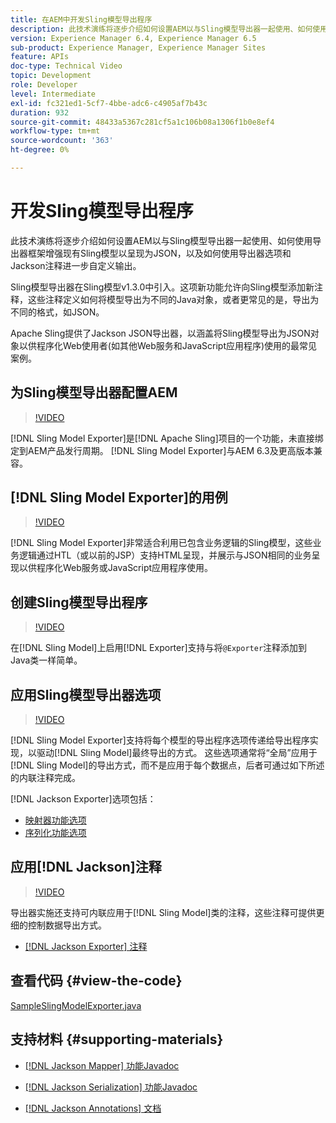 ```yaml
---
title: 在AEM中开发Sling模型导出程序
description: 此技术演练将逐步介绍如何设置AEM以与Sling模型导出器一起使用、如何使用导出器框架增强现有Sling模型以呈现为JSON，以及如何使用导出器选项和Jackson注释进一步自定义输出。
version: Experience Manager 6.4, Experience Manager 6.5
sub-product: Experience Manager, Experience Manager Sites
feature: APIs
doc-type: Technical Video
topic: Development
role: Developer
level: Intermediate
exl-id: fc321ed1-5cf7-4bbe-adc6-c4905af7b43c
duration: 932
source-git-commit: 48433a5367c281cf5a1c106b08a1306f1b0e8ef4
workflow-type: tm+mt
source-wordcount: '363'
ht-degree: 0%

---
```


# 开发Sling模型导出程序

此技术演练将逐步介绍如何设置AEM以与Sling模型导出器一起使用、如何使用导出器框架增强现有Sling模型以呈现为JSON，以及如何使用导出器选项和Jackson注释进一步自定义输出。

Sling模型导出器在Sling模型v1.3.0中引入。这项新功能允许向Sling模型添加新注释，这些注释定义如何将模型导出为不同的Java对象，或者更常见的是，导出为不同的格式，如JSON。

Apache Sling提供了Jackson JSON导出器，以涵盖将Sling模型导出为JSON对象以供程序化Web使用者(如其他Web服务和JavaScript应用程序)使用的最常见案例。

## 为Sling模型导出器配置AEM

>[!VIDEO](https://video.tv.adobe.com/v/16862?quality=12&learn=on)

[!DNL Sling Model Exporter]是[!DNL Apache Sling]项目的一个功能，未直接绑定到AEM产品发行周期。 [!DNL Sling Model Exporter]与AEM 6.3及更高版本兼容。

## [!DNL Sling Model Exporter]的用例

>[!VIDEO](https://video.tv.adobe.com/v/16863?quality=12&learn=on)

[!DNL Sling Model Exporter]非常适合利用已包含业务逻辑的Sling模型，这些业务逻辑通过HTL（或以前的JSP）支持HTML呈现，并展示与JSON相同的业务呈现以供程序化Web服务或JavaScript应用程序使用。

## 创建Sling模型导出程序

>[!VIDEO](https://video.tv.adobe.com/v/16864?quality=12&learn=on)

在[!DNL Sling Model]上启用[!DNL Exporter]支持与将`@Exporter`注释添加到Java类一样简单。

## 应用Sling模型导出器选项

>[!VIDEO](https://video.tv.adobe.com/v/16865?quality=12&learn=on)

[!DNL Sling Model Exporter]支持将每个模型的导出程序选项传递给导出程序实现，以驱动[!DNL Sling Model]最终导出的方式。 这些选项通常将“全局”应用于[!DNL Sling Model]的导出方式，而不是应用于每个数据点，后者可通过如下所述的内联注释完成。

[!DNL Jackson Exporter]选项包括：

* [映射器功能选项](https://static.javadoc.io/com.fasterxml.jackson.core/jackson-databind/2.8.5/com/fasterxml/jackson/databind/MapperFeature.html)
* [序列化功能选项](https://static.javadoc.io/com.fasterxml.jackson.core/jackson-databind/2.8.5/com/fasterxml/jackson/databind/SerializationFeature.html)

## 应用[!DNL Jackson]注释

>[!VIDEO](https://video.tv.adobe.com/v/16866?quality=12&learn=on)

导出器实施还支持可内联应用于[!DNL Sling Model]类的注释，这些注释可提供更细的控制数据导出方式。

* [[!DNL Jackson Exporter] 注释](https://github.com/FasterXML/jackson-annotations/wiki/Jackson-Annotations)

## 查看代码 {#view-the-code}

[SampleSlingModelExporter.java](https://github.com/Adobe-Consulting-Services/acs-aem-samples/blob/master/core/src/main/java/com/adobe/acs/samples/models/SampleSlingModelExporter.java)

## 支持材料 {#supporting-materials}

* [[!DNL Jackson Mapper] 功能Javadoc](https://static.javadoc.io/com.fasterxml.jackson.core/jackson-databind/2.8.5/com/fasterxml/jackson/databind/MapperFeature.html)
* [[!DNL Jackson Serialization] 功能Javadoc](https://static.javadoc.io/com.fasterxml.jackson.core/jackson-databind/2.8.5/com/fasterxml/jackson/databind/SerializationFeature.html)

* [[!DNL Jackson Annotations] 文档](https://github.com/FasterXML/jackson-annotations/wiki/Jackson-Annotations)
